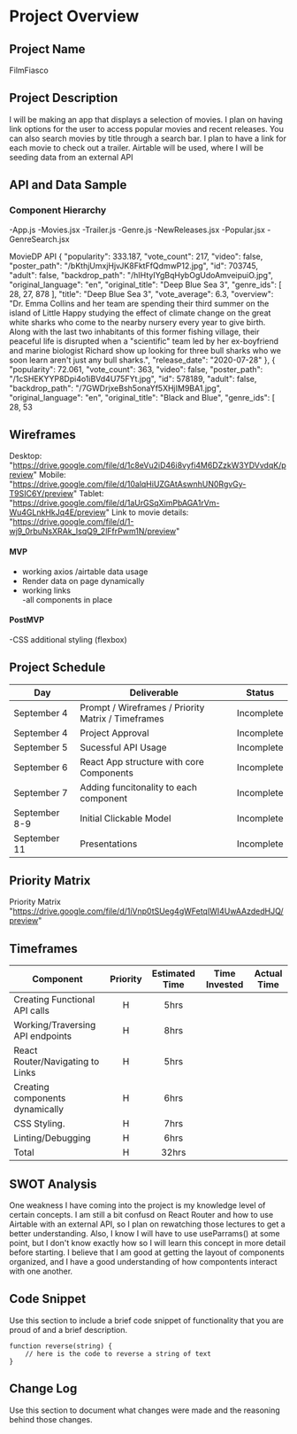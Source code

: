 
# Project Overview

## Project Name

FilmFiasco

## Project Description

I will be making an app that displays a selection of movies. I plan on having link options for the user to access popular movies and recent releases. You can also search movies by title through a search bar. I plan to have a link for each movie to check out a trailer. Airtable will be used, where I will be seeding data from an external API
## API and Data Sample

### Component Hierarchy
-App.js
     -Movies.jsx
          -Trailer.js
          -Genre.js
     -NewReleases.jsx
     -Popular.jsx
     -GenreSearch.jsx



MovieDP API
   {
            "popularity": 333.187,
            "vote_count": 217,
            "video": false,
            "poster_path": "/bKthjUmxjHjvJK8FktFfQdmwP12.jpg",
            "id": 703745,
            "adult": false,
            "backdrop_path": "/hIHtyIYgBqHybOgUdoAmveipuiO.jpg",
            "original_language": "en",
            "original_title": "Deep Blue Sea 3",
            "genre_ids": [
                28,
                27,
                878
            ],
            "title": "Deep Blue Sea 3",
            "vote_average": 6.3,
            "overview": "Dr. Emma Collins and her team are spending their third summer on the island of Little Happy studying the effect of climate change on the great white sharks who come to the nearby nursery every year to give birth. Along with the last two inhabitants of this former fishing village, their peaceful life is disrupted when a \"scientific\" team led by her ex-boyfriend and marine biologist Richard show up looking for three bull sharks who we soon learn aren't just any bull sharks.",
            "release_date": "2020-07-28"
        },
        {
            "popularity": 72.061,
            "vote_count": 363,
            "video": false,
            "poster_path": "/1cSHEKYYP8Dpi4o1iBVd4U75FYt.jpg",
            "id": 578189,
            "adult": false,
            "backdrop_path": "/7GWDrjxeBsh5onaYf5XHjIM9BA1.jpg",
            "original_language": "en",
            "original_title": "Black and Blue",
            "genre_ids": [
                28,
                53
           
   ## Wireframes


Desktop: "https://drive.google.com/file/d/1c8eVu2iD46i8vyfi4M6DZzkW3YDVvdqK/preview"
Mobile: "https://drive.google.com/file/d/10alqHiUZGAtAswnhUN0RgvGy-T9SIC6Y/preview" 
Tablet: "https://drive.google.com/file/d/1aUrGSqXimPbAGA1rVm-Wu4GLnkHkJq4E/preview" 
Link to movie details:  "https://drive.google.com/file/d/1-wj9_0rbuNsXRAk_IsqQ9_2lFfrPwm1N/preview" 


#### MVP 

- working axios /airtable data usage
- Render data on page dynamically
- working links  
-all components in place

#### PostMVP  

-CSS additional styling (flexbox)

## Project Schedule


   
|  Day        |                    Deliverable                     |  Status
|------------ |--------------------------------------------------- | ----------|
|September 4  | Prompt / Wireframes / Priority Matrix / Timeframes | Incomplete
|September 4  | Project Approval                                   | Incomplete
|September 5  | Sucessful API Usage                                | Incomplete
|September 6  | React App structure with core Components           | Incomplete
|September 7  | Adding funcitonality to each component             | Incomplete
|September 8-9| Initial Clickable Model                            | Incomplete
|September 11 | Presentations                                      | Incomplete

## Priority Matrix


Priority Matrix "https://drive.google.com/file/d/1iVnp0tSUeg4gWFetqIWI4UwAAzdedHJQ/preview" 




## Timeframes



| Component                        | Priority | Estimated Time  | Time Invested | Actual Time |
| -------------------------------- | :---:    |  :------------:   | :--------:  | :---------: |
| Creating Functional API calls    | H        |       5hrs        |             |             |
| Working/Traversing API endpoints | H        |       8hrs        |             |             |
| React Router/Navigating to Links | H        |       5hrs        |             |             |
| Creating components dynamically  | H        |       6hrs        |             |             |
| CSS Styling.                     | H        |       7hrs        |             |             |
| Linting/Debugging                | H        |       6hrs        |             |             |
| Total                            | H        |       32hrs       |             |             |



## SWOT Analysis
One weakness I have coming into the project is my knowledge level of certain concepts. I am still a bit confusd on React Router and how to use Airtable with an external API, so I plan on rewatching those lectures to get a better understanding. Also, I know I will have to use useParrams() at some point, but I don't know exactly how so I will learn this concept in more detail before starting. I believe that I am good at getting the layout of components organized, and I have a good understanding of how compontents interact with one another.


## Code Snippet

Use this section to include a brief code snippet of functionality that you are proud of and a brief description.  

```
function reverse(string) {
	// here is the code to reverse a string of text
}
```

## Change Log
 Use this section to document what changes were made and the reasoning behind those changes.  
